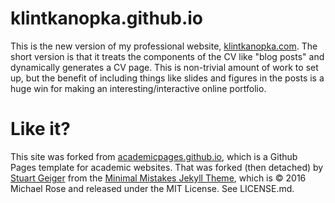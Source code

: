 klintkanopka.github.io
======

This is the new version of my professional website, [klintkanopka.com](https://klintkanopka.com). The short version is that it treats the components of the CV like "blog posts" and dynamically generates a CV page. This is non-trivial amount of work to set up, but the benefit of including things like slides and figures in the posts is a huge win for making an interesting/interactive online portfolio.

Like it?
======

This site was forked from [academicpages.github.io](https://academicpages.github.io), which is a Github Pages template for academic websites. That was forked (then detached) by [Stuart Geiger](https://github.com/staeiou) from the [Minimal Mistakes Jekyll Theme](https://mmistakes.github.io/minimal-mistakes/), which is © 2016 Michael Rose and released under the MIT License. See LICENSE.md.

